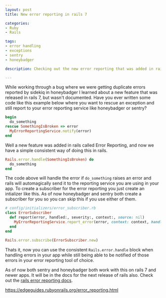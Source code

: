```yaml
---
layout: post
title: New error reporting in rails 7

categories:
- Ruby
- Rails

tags:
- error handling
- exceptions
- sentry
- honeybadger

description: Checking out the new error reporting that was added in rails 7

---
```

While working through a bug where we were getting duplicate errors reported by
sidekiq in honeybadger I learned about a new feature that was released in rails
7, but wasn't documented. Have you ever written some code like this example below 
where you want to rescue an exception and still report to your error 
reporting service like honeybadger or sentry? 

``` ruby
begin
  do_something
rescue SomethingIsBroken => error
  MyErrorReportingService.notify(error)
end
```

Well a new feature was added in rails called Error Reporting, and now we have a
simple consistent way of doing this in rails. 

``` ruby
Rails.error.handle(SomethingIsBroken) do
  do_something
end
```

The code above will handle the error if `do_something` raises an error and rails 
will automagically send it to the reporting service you are using in your app.
To create a subscriber for the error reporting you just create an intializer
like this. As of now honeybadger and sentry both create a subscriber for you so
you can skip this if you use either of them.
``` ruby
# config/initializers/error_subscriber.rb
class ErrorSubscriber
  def report(error, handled:, severity:, context:, source: nil)
    MyErrorReportingService.report_error(error, context: context, handled: handled, level: severity)
  end
end

Rails.error.subscribe(ErrorSubscriber.new)
```

Thats it, now you can use the consistent `Rails.error.handle` block when
handling errors in your app while still being able to be notified of those
errors in your error reporting tool of choice. 

As of now both sentry and honeybadger both work with this on rails 7 and newer
apps. It will be in the docs for the next release of rails also. Check out the 
[rails error reporting docs].

[rails error reporting docs]: https://edgeguides.rubyonrails.org/error_reporting.html
https://edgeguides.rubyonrails.org/error_reporting.html
